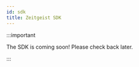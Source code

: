 ```yaml
---
id: sdk
title: Zeitgeist SDK
---
```


:::important

The SDK is coming soon! Please check back later.

:::
